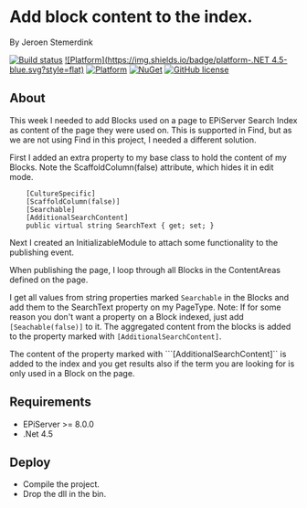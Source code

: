 ﻿# Add block content to the index.

By Jeroen Stemerdink

[![Build status](https://ci.appveyor.com/api/projects/status/3qrrg548g02j8eej/branch/master?svg=true)](https://ci.appveyor.com/project/jstemerdink/epi-libraries-blocksearch/branch/master)
[![Platform](https://img.shields.io/badge/platform-.NET 4.5-blue.svg?style=flat)](https://jstemerdink.wordpress.com/)
[![Platform](https://img.shields.io/badge/EPiServer-%208.0.0-orange.svg?style=flat)](https://jstemerdink.wordpress.com/)
[![NuGet](https://img.shields.io/badge/NuGet-Release-blue.svg)](http://nuget.episerver.com/en/OtherPages/Package/?packageId=EPi.Libraries.BlockSearch)
[![GitHub license](https://img.shields.io/badge/license-MIT%20license-blue.svg?style=flat)](https://github.com/jstemerdink/EPi.Libraries.BlockSearch/blob/master/license.txt)

## About

This week I needed to add Blocks used on a page to EPiServer Search Index as content of the page they were used on.
This is supported in Find, but as we are not using Find in this project, I needed a different solution.

First I added an extra property to my base class to hold the content of my Blocks. 
Note the ScaffoldColumn(false) attribute, which hides it in edit mode.

        [CultureSpecific]
        [ScaffoldColumn(false)]
        [Searchable]
        [AdditionalSearchContent]
        public virtual string SearchText { get; set; }

Next I created an InitializableModule to attach some functionality to the publishing event.

When publishing the page, I loop through all Blocks in the ContentAreas defined on the page.

I get all values from string properties marked ```Searchable``` in the Blocks and add them to the SearchText property on my PageType. 
Note: If for some reason you don't want a property on a Block indexed, just add ```[Seachable(false)]``` to it.
The aggregated content from the blocks is added to the property marked with ```[AdditionalSearchContent]```.

The content of the property marked with ```[AdditionalSearchContent]`` is added to the index and you get results also if the term you are looking for is only used in a Block on the page.

## Requirements

* EPiServer >= 8.0.0
* .Net 4.5

## Deploy

* Compile the project.
* Drop the dll in the bin.

